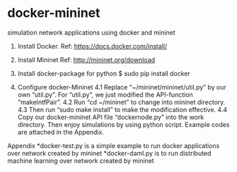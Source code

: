 # docker-mininet
simulation network applications using docker and mininet


1. Install Docker.
Ref: https://docs.docker.com/install/

2. Install Mininet
Ref: http://mininet.org/download

3. Install docker-package for python
  $ sudo pip install docker
  
4. Configure docker-Mininet
  4.1 Replace “~/mininet/mininet/util.py” by our own “util.py”.
      For “util.py”, we just modified the API-function “makeIntfPair”.
  4.2 Run “cd ~/mininet” to change into mininet directory.
  4.3 Then run “sudo make install” to make the modification effective.
  4.4 Copy our docker-mininet API file “dockernode.py” into the work directory. 
      Then enjoy simulations by using python script. Example codes are attached in the Appendix.

Appendix
*docker-test.py is a simple example to run docker applications over network created by mininet
*docker-daml.py is to run distributed machine learning over network created by mininet

